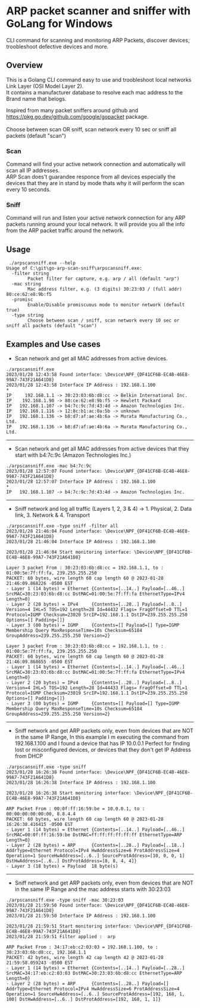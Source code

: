 # ARP packet scanner and sniffer with GoLang for Windows

CLI command for scanning and monitoring ARP Packets, discover devices, troobleshoot defective devices and more.

## Overview
This is a Golang CLI command easy to use and troobleshoot local networks Link Layer (OSI Model Layer 2).</br>
It contains a manufacturer database to resolve each mac address to the Brand name that belogs.</br>

Inspired from many packet sniffers around github and https://pkg.go.dev/github.com/google/gopacket package.</br>
</br>
Choose between scan OR sniff, scan network every 10 sec or sniff all packets (default "scan")</br>

### Scan
Command will find your active network connection and automatically will scan all IP addresses.</br>
ARP Scan does't guarandee responce from all devices especially the devices that they are in stand by mode thats why it will perform the scan every 10 seconds.</br>

### Sniff
Command will run and listen your active network connection for any ARP packets running around your local network.
It will provide you all the info from the ARP packet traffic around the network.

## Usage
```shell
 ./arpscansniff.exe --help
Usage of C:\git\go-arp-scan-sniff\arpscansniff.exe:
  -filter string
        Packet filter for capture, e.g. arp / all (default "arp")
  -mac string
        Mac address filter, e.g. (3 digits) 30:23:03 / (full addr) 80:ce:62:e8:9b:f5
  -promisc
        Enable/Disable promiscuous mode to monitor network (default true)
  -type string
        Choose between scan / sniff, scan network every 10 sec or sniff all packets (default "scan")
```

## Examples and Use cases

* Scan network and get all MAC addresses from active devices.

```shell
./arpscansniff.exe
2023/01/28 12:43:58 Found interface: \Device\NPF_{DF41CF6B-EC4B-46E8-99A7-743F21A641D8}
2023/01/28 12:43:58 Interface IP Address : 192.168.1.100
*
IP     192.168.1.1 -> 30:23:03:6b:d8:cc -> Belkin International Inc.
IP    192.168.1.90 -> 80:ce:62:e8:9b:f5 -> Hewlett Packard
IP   192.168.1.107 -> b4:7c:9c:7d:43:4d -> Amazon Technologies Inc.
IP   192.168.1.116 -> 12:8c:b1:ac:0a:5b -> unknown
IP   192.168.1.136 -> b8:d7:af:ae:4b:6a -> Murata Manufacturing Co., Ltd.
IP   192.168.1.136 -> b8:d7:af:ae:4b:6a -> Murata Manufacturing Co., Ltd.
```
***

* Scan network and get all MAC addresses from active devices that they start with b4:7c:9c (Amazon Technologies Inc.) 

```shell
./arpscansniff.exe -mac b4:7c:9c
2023/01/28 12:57:07 Found interface: \Device\NPF_{DF41CF6B-EC4B-46E8-99A7-743F21A641D8}
2023/01/28 12:57:07 Interface IP Address : 192.168.1.100
*
IP   192.168.1.107 -> b4:7c:9c:7d:43:4d -> Amazon Technologies Inc.
```
***

* Sniff network and log all traffic (Layers 1, 2, 3 & 4) -> 1. Physical, 2. Data link, 3. Network & 4. Transport

```shell
./arpscansniff.exe -type sniff -filter all
2023/01/28 21:46:04 Found interface: \Device\NPF_{DF41CF6B-EC4B-46E8-99A7-743F21A641D8}
2023/01/28 21:46:04 Interface IP Address : 192.168.1.100

2023/01/28 21:46:04 Start monitoring interface: \Device\NPF_{DF41CF6B-EC4B-46E8-99A7-743F21A641D8}

Layer 3 packet From : 30:23:03:6b:d8:cc = 192.168.1.1, to : 01:00:5e:7f:ff:fa, 239.255.255.250
PACKET: 60 bytes, wire length 60 cap length 60 @ 2023-01-28 21:46:09.868226 -0500 EST
- Layer 1 (14 bytes) = Ethernet {Contents=[..14..] Payload=[..46..] SrcMAC=30:23:03:6b:d8:cc DstMAC=01:00:5e:7f:ff:fa EthernetType=IPv4 Length=0}
- Layer 2 (20 bytes) = IPv4     {Contents=[..20..] Payload=[..8..] Version=4 IHL=5 TOS=192 Length=28 Id=44432 Flags= FragOffset=0 TTL=1 Protocol=IGMP Checksum=23020 SrcIP=192.168.1.1 DstIP=239.255.255.250 Options=[] Padding=[]}
- Layer 3 (00 bytes) = IGMP     {Contents=[] Payload=[] Type=IGMP Membership Query MaxResponseTime=10s Checksum=65184 GroupAddress=239.255.255.250 Version=2}

Layer 3 packet From : 30:23:03:6b:d8:cc = 192.168.1.1, to : 01:00:5e:7f:ff:fa, 239.255.255.250
PACKET: 60 bytes, wire length 60 cap length 60 @ 2023-01-28 21:46:09.868655 -0500 EST
- Layer 1 (14 bytes) = Ethernet {Contents=[..14..] Payload=[..46..] SrcMAC=30:23:03:6b:d8:cc DstMAC=01:00:5e:7f:ff:fa EthernetType=IPv4 Length=0}
- Layer 2 (20 bytes) = IPv4     {Contents=[..20..] Payload=[..8..] Version=4 IHL=5 TOS=192 Length=28 Id=44433 Flags= FragOffset=0 TTL=1 Protocol=IGMP Checksum=23019 SrcIP=192.168.1.1 DstIP=239.255.255.250 Options=[] Padding=[]}
- Layer 3 (00 bytes) = IGMP     {Contents=[] Payload=[] Type=IGMP Membership Query MaxResponseTime=10s Checksum=65184 GroupAddress=239.255.255.250 Version=2}
```
***

* Sniff network and get ARP packets only, even from devices that are NOT in the same IP Range, 
In this example I m executing the command from 192.168.1.100 and I found a device that has IP 10.0.0.1
Perfect for finding lost or misconfigured devices, or devices that they don't get IP Address from DHCP

```shell
./arpscansniff.exe -type sniff
2023/01/28 16:26:38 Found interface: \Device\NPF_{DF41CF6B-EC4B-46E8-99A7-743F21A641D8}
2023/01/28 16:26:38 Interface IP Address : 192.168.1.100

2023/01/28 16:26:38 Start monitoring interface: \Device\NPF_{DF41CF6B-EC4B-46E8-99A7-743F21A641D8}

ARP Packet From : 00:0f:ff:16:59:be = 10.0.0.1, to : 00:00:00:00:00:00, 8.8.4.4
PACKET: 60 bytes, wire length 60 cap length 60 @ 2023-01-28 16:26:38.416415 -0500 EST
- Layer 1 (14 bytes) = Ethernet {Contents=[..14..] Payload=[..46..] SrcMAC=00:0f:ff:16:59:be DstMAC=ff:ff:ff:ff:ff:ff EthernetType=ARP Length=0}
- Layer 2 (28 bytes) = ARP      {Contents=[..28..] Payload=[..18..] AddrType=Ethernet Protocol=IPv4 HwAddressSize=6 ProtAddressSize=4 Operation=1 SourceHwAddress=[..6..] SourceProtAddress=[10, 0, 0, 1] DstHwAddress=[..6..] DstProtAddress=[8, 8, 4, 4]}
- Layer 3 (18 bytes) = Payload  18 byte(s)
```
***

* Sniff network and get ARP packets only, even from devices that are NOT in the same IP Range and the mac address starts with 30:23:03 

```shell
./arpscansniff.exe -type sniff -mac 30:23:03
2023/01/28 21:59:50 Found interface: \Device\NPF_{DF41CF6B-EC4B-46E8-99A7-743F21A641D8}
2023/01/28 21:59:50 Interface IP Address : 192.168.1.100

2023/01/28 21:59:51 Start monitoring interface: \Device\NPF_{DF41CF6B-EC4B-46E8-99A7-743F21A641D8}
2023/01/28 21:59:51 Filter applied :  arp

ARP Packet From : 34:17:eb:c2:03:03 = 192.168.1.100, to : 30:23:03:6b:d8:cc, 192.168.1.1
PACKET: 42 bytes, wire length 42 cap length 42 @ 2023-01-28 21:59:58.059243 -0500 EST
- Layer 1 (14 bytes) = Ethernet {Contents=[..14..] Payload=[..28..] SrcMAC=34:17:eb:c2:03:03 DstMAC=30:23:03:6b:d8:cc EthernetType=ARP Length=0}
- Layer 2 (28 bytes) = ARP      {Contents=[..28..] Payload=[] AddrType=Ethernet Protocol=IPv4 HwAddressSize=6 ProtAddressSize=4 Operation=1 SourceHwAddress=[..6..] SourceProtAddress=[192, 168, 1, 100] DstHwAddress=[..6..] DstProtAddress=[192, 168, 1, 1]}
```
</br>